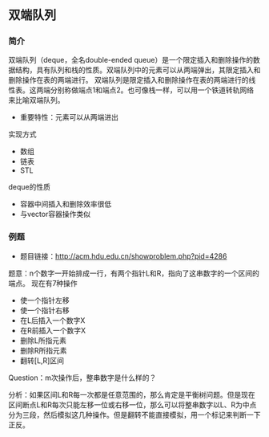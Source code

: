 # `双端队列`

### 简介
双端队列（deque，全名double-ended queue）是一个限定插入和删除操作的数据结构，具有队列和栈的性质。双端队列中的元素可以从两端弹出，其限定插入和删除操作在表的两端进行。
双端队列是限定插入和删除操作在表的两端进行的线性表。这两端分别称做端点1和端点2。也可像栈一样，可以用一个铁道转轨网络来比喻双端队列。


- 重要特性：元素可以从两端进出

实现方式
- 数组
- 链表
- STL

deque的性质
- 容器中间插入和删除效率很低
- 与vector容器操作类似


### 例题
- 题目链接：http://acm.hdu.edu.cn/showproblem.php?pid=4286

题意：n个数字一开始排成一行，有两个指针L和R，指向了这串数字的一个区间的端点。
现在有7种操作
- 使一个指针左移
- 使一个指针右移
- 在L后插入一个数字X
- 在R前插入一个数字X
- 删除L所指元素
- 删除R所指元素
- 翻转[L,R]区间

Question：m次操作后，整串数字是什么样的？

分析：如果区间L和R每一次都是任意范围的，那么肯定是平衡树问题。但是现在区间断点L和R每次只能左移一位或右移一位，那么可以将整串数字以L、R为中点分为三段，然后模拟这几种操作。但是翻转不能直接模拟，用一个标记来判断一下正反。

